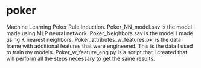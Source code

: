 # poker
Machine Learning Poker Rule Induction.
Poker_NN_model.sav is the model I made using MLP neural network.
Poker_Neighbors.sav is the model I made using K nearest neighbors.
Poker_attributes_w_features.pkl is the data frame with additional features that were engineered. This is the data I used to train my models.
Poker_w_feature_eng.py is a script that I created that will perform all the steps necessary to get the same results.
